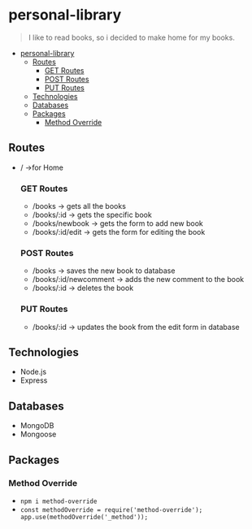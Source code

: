 # personal-library
> I like to read books, so i decided to make home for my books. 
  
- [personal-library](#personal-library)
  - [Routes](#routes)
    - [GET Routes](#get-routes)
    - [POST Routes](#post-routes)
    - [PUT Routes](#put-routes)
  - [Technologies](#technologies)
  - [Databases](#databases)
  - [Packages](#packages)
    - [Method Override](#method-override)

## Routes
* / ->for Home
  ### GET Routes ###
  * /books -> gets all the books 
  * /books/:id -> gets the specific book 
  * /books/newbook -> gets the form to add new book
  * /books/:id/edit -> gets the form for editing the book 

  ### POST Routes ###
  * /books -> saves the new book to database
  * /books/:id/newcomment -> adds the new comment to the book 
  * /books/:id -> deletes the book

  ### PUT Routes ###
  * /books/:id -> updates the book from the edit form in database

## Technologies
* Node.js
* Express
  
## Databases
* MongoDB
* Mongoose
  
## Packages 
### Method Override ###
* `npm i method-override`
* `const methodOverride = require('method-override'); app.use(methodOverride('_method')); `